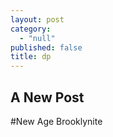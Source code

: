 ```yaml
---
layout: post
category: 
  - "null"
published: false
title: dp
---
```


## A New Post

#New Age Brooklynite
